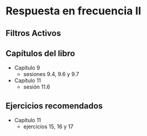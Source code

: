 # Respuesta en frecuencia II
## Filtros Activos

## Capítulos del libro
- Capítulo 9
   - sesiones 9.4, 9.6 y 9.7
- Capítulo 11
  - sesión 11.6

## Ejercicios recomendados
- Capítulo 11
  - ejercicios 15, 16 y 17
